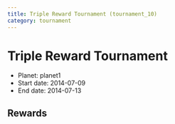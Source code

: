 ```yaml
---
title: Triple Reward Tournament (tournament_10)
category: tournament
---
```

# Triple Reward Tournament

  * Planet: planet1
  * Start date: 2014-07-09
  * End date: 2014-07-13

## Rewards

